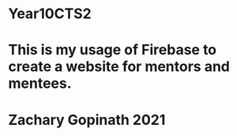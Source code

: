 # Year10CTS2
# This is my usage of Firebase to create a website for mentors and mentees.
# Zachary Gopinath 2021
